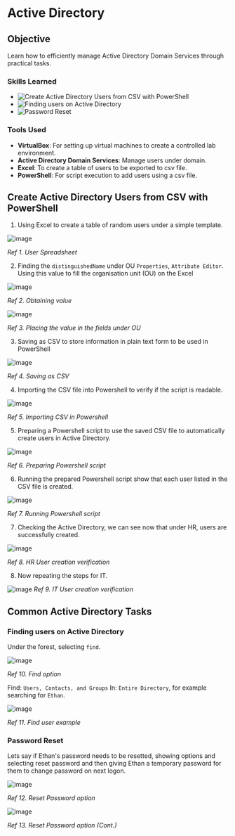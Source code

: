 # Active Directory

## Objective

Learn how to efficiently manage Active Directory Domain Services through practical tasks.

### Skills Learned
- ![Create Active Directory Users from CSV with PowerShell](https://github.com/KennuC/ActiveDirectory/tree/main#create-active-directory-users-from-csv-with-powershell)
- ![Finding users on Active Directory](https://github.com/KennuC/ActiveDirectory/tree/main?tab=readme-ov-file#finding-users-on-active-directory)
- ![Password Reset](https://github.com/KennuC/ActiveDirectory/tree/main?tab=readme-ov-file#password-reset)

### Tools Used
- **VirtualBox**: For setting up virtual machines to create a controlled lab environment.
- **Active Directory Domain Services**: Manage users under domain.
- **Excel**: To create a table of users to be exported to csv file.
- **PowerShell**: For script execution to add users using a csv file.

## Create Active Directory Users from CSV with PowerShell

1. Using Excel to create a table of random users under a simple template.

![image](https://github.com/KennuC/ActiveDirectory/assets/131323586/f6380f1d-d2fa-4c64-a9fa-62136d179e1a)

*Ref 1. User Spreadsheet*

2. Finding the `distinguishedName` under OU `Properties`, `Attribute Editor`. Using this value to fill the organisation unit (OU) on the Excel

![image](https://github.com/KennuC/ActiveDirectory/assets/131323586/c5f4ae92-4855-495b-9ea8-b2cfc226ad27)

*Ref 2. Obtaining value*

![image](https://github.com/KennuC/ActiveDirectory/assets/131323586/c0ea2cff-699b-4105-923c-bd5014c48474)

*Ref 3. Placing the value in the fields under OU*

3. Saving as CSV to store information in plain text form to be used in PowerShell

![image](https://github.com/KennuC/ActiveDirectory/assets/131323586/e674ac79-cdee-4cb1-86fa-5d6c1c57a55e)

*Ref 4. Saving as CSV*

4. Importing the CSV file into Powershell to verify if the script is readable.

![image](https://github.com/KennuC/ActiveDirectory/assets/131323586/b8670265-81c9-4d20-b9af-ee9f52d22f78)

*Ref 5. Importing CSV in Powershell*

5. Preparing a Powershell script to use the saved CSV file to automatically create users in Active Directory.

![image](https://github.com/KennuC/ActiveDirectory/assets/131323586/608aa8cc-02ed-413b-b82d-08bc561d559c)

*Ref 6. Preparing Powershell script*

6. Running the prepared Powershell script show that each user listed in the CSV file is created.

![image](https://github.com/KennuC/ActiveDirectory/assets/131323586/dab8a37a-0724-4ab3-9839-4a0a29358a5c)

*Ref 7. Running Powershell script*

7. Checking the Active Directory, we can see now that under HR, users are successfully created.

![image](https://github.com/KennuC/ActiveDirectory/assets/131323586/25b94d36-293e-4800-9ccd-a51d418af0fe)

*Ref 8. HR User creation verification*

8. Now repeating the steps for IT.

![image](https://github.com/KennuC/ActiveDirectory/assets/131323586/08e8d1f4-d254-44c1-bc85-cac2c24708c9)
*Ref 9. IT User creation verification*

## Common Active Directory Tasks

### Finding users on Active Directory

Under the forest, selecting `find`.

![image](https://github.com/KennuC/ActiveDirectory/assets/131323586/75fcca63-9730-40e8-91fd-f22e865cb49c)

*Ref 10. Find option*

Find: `Users, Contacts, and Groups` In: `Entire Directory`, for example searching for `Ethan`.

![image](https://github.com/KennuC/ActiveDirectory/assets/131323586/a090164f-f2e8-40fc-8deb-21cdcbb873e0)

*Ref 11. Find user example*

### Password Reset

Lets say if Ethan's password needs to be resetted, showing options and selecting reset password and then giving Ethan a temporary password for them to change password on next logon.

![image](https://github.com/KennuC/ActiveDirectory/assets/131323586/cc46be29-4504-461a-8786-83cd87072b64)

*Ref 12. Reset Password option*

![image](https://github.com/KennuC/ActiveDirectory/assets/131323586/f48f2285-2d47-4e3a-81fa-de8ef73b3134)

*Ref 13. Reset Password option (Cont.)*

